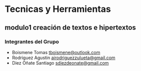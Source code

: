 # Tecnicas y Herramientas
## modulo1 creación de textos e hipertextos
### Integrantes del Grupo

* Boismene Tomas <tboismene@outlook.com>
* Rodriguez Agustin <airodriguezzulueta@gmail.com>
* Diez Oñate Santiago <sdiezdeonate@gmail.com>
